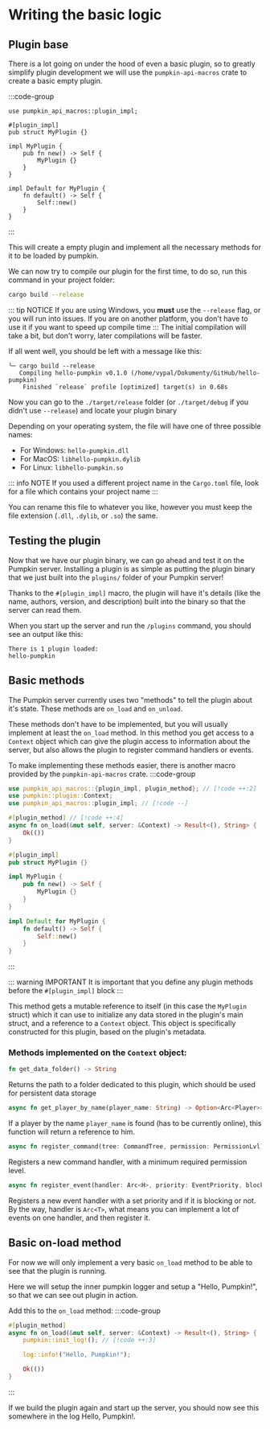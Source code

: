 # Writing the basic logic
## Plugin base
There is a lot going on under the hood of even a basic plugin, so to greatly simplify plugin development we will use the `pumpkin-api-macros` crate to create a basic empty plugin.

:::code-group
```rs:line-numbers [lib.rs]
use pumpkin_api_macros::plugin_impl;

#[plugin_impl]
pub struct MyPlugin {}

impl MyPlugin {
    pub fn new() -> Self {
        MyPlugin {}
    }
}

impl Default for MyPlugin {
    fn default() -> Self {
        Self::new()
    }
}
```
:::

This will create a empty plugin and implement all the necessary methods for it to be loaded by pumpkin.

We can now try to compile our plugin for the first time, to do so, run this command in your project folder:
```bash
cargo build --release
```
::: tip NOTICE
If you are using Windows, you **must** use the `--release` flag, or you will run into issues. If you are on another platform, you don't have to use it if you want to speed up compile time
:::
The initial compilation will take a bit, but don't worry, later compilations will be faster.

If all went well, you should be left with a message like this:
```log
╰─ cargo build --release
   Compiling hello-pumpkin v0.1.0 (/home/vypal/Dokumenty/GitHub/hello-pumpkin)
    Finished `release` profile [optimized] target(s) in 0.68s
```

Now you can go to the `./target/release` folder (or `./target/debug` if you didn't use `--release`) and locate your plugin binary

Depending on your operating system, the file will have one of three possible names:
- For Windows: `hello-pumpkin.dll`
- For MacOS: `libhello-pumpkin.dylib`
- For Linux: `libhello-pumpkin.so`

::: info NOTE
If you used a different project name in the `Cargo.toml` file, look for a file which contains your project name
:::

You can rename this file to whatever you like, however you must keep the file extension (`.dll`, `.dylib`, or `.so`) the same.

## Testing the plugin
Now that we have our plugin binary, we can go ahead and test it on the Pumpkin server. Installing a plugin is as simple as putting the plugin binary that we just built into the `plugins/` folder of your Pumpkin server!

Thanks to the `#[plugin_impl]` macro, the plugin will have it's details (like the name, authors, version, and description) built into the binary so that the server can read them. 

When you start up the server and run the `/plugins` command, you should see an output like this:
```
There is 1 plugin loaded:
hello-pumpkin
```

## Basic methods
The Pumpkin server currently uses two "methods" to tell the plugin about it's state. These methods are `on_load` and `on_unload`.

These methods don't have to be implemented, but you will usually implement at least the `on_load` method. In this method you get access to a `Context` object which can give the plugin access to information about the server, but also allows the plugin to register command handlers or events.

To make implementing these methods easier, there is another macro provided by the `pumpkin-api-macros` crate. 
:::code-group
```rs [lib.rs]
use pumpkin_api_macros::{plugin_impl, plugin_method}; // [!code ++:2]
use pumpkin::plugin::Context;
use pumpkin_api_macros::plugin_impl; // [!code --]

#[plugin_method] // [!code ++:4]
async fn on_load(&mut self, server: &Context) -> Result<(), String> {
    Ok(())
}

#[plugin_impl]
pub struct MyPlugin {}

impl MyPlugin {
    pub fn new() -> Self {
        MyPlugin {}
    }
}

impl Default for MyPlugin {
    fn default() -> Self {
        Self::new()
    }
}
```
:::

::: warning IMPORTANT
It is important that you define any plugin methods before the `#[plugin_impl]` block
:::

This method gets a mutable reference to itself (in this case the `MyPlugin` struct) which it can use to initialize any data stored in the plugin's main struct, and a reference to a `Context` object. This object is specifically constructed for this plugin, based on the plugin's metadata.

### Methods implemented on the `Context` object:
```rs
fn get_data_folder() -> String
```
Returns the path to a folder dedicated to this plugin, which should be used for persistent data storage
```rs
async fn get_player_by_name(player_name: String) -> Option<Arc<Player>>
```
If a player by the name `player_name` is found (has to be currently online), this function will return a reference to him.
```rs
async fn register_command(tree: CommandTree, permission: PermissionLvl)
```
Registers a new command handler, with a minimum required permission level.
```rs
async fn register_event(handler: Arc<H>, priority: EventPriority, blocking: bool)
```
Registers a new event handler with a set priority and if it is blocking or not.
By the way, handler is `Arc<T>`, what means you can implement a lot of events on one handler, and then register it.

## Basic on-load method
For now we will only implement a very basic `on_load` method to be able to see that the plugin is running.

Here we will setup the inner pumpkin logger and setup a "Hello, Pumpkin!", so that we can see out plugin in action.

Add this to the `on_load` method:
:::code-group
```rs [lib.rs]
#[plugin_method]
async fn on_load(&mut self, server: &Context) -> Result<(), String> {
    pumpkin::init_log!(); // [!code ++:3]

    log::info!("Hello, Pumpkin!");

    Ok(())
}
```
:::

If we build the plugin again and start up the server, you should now see this somewhere in the log Hello, Pumpkin!.